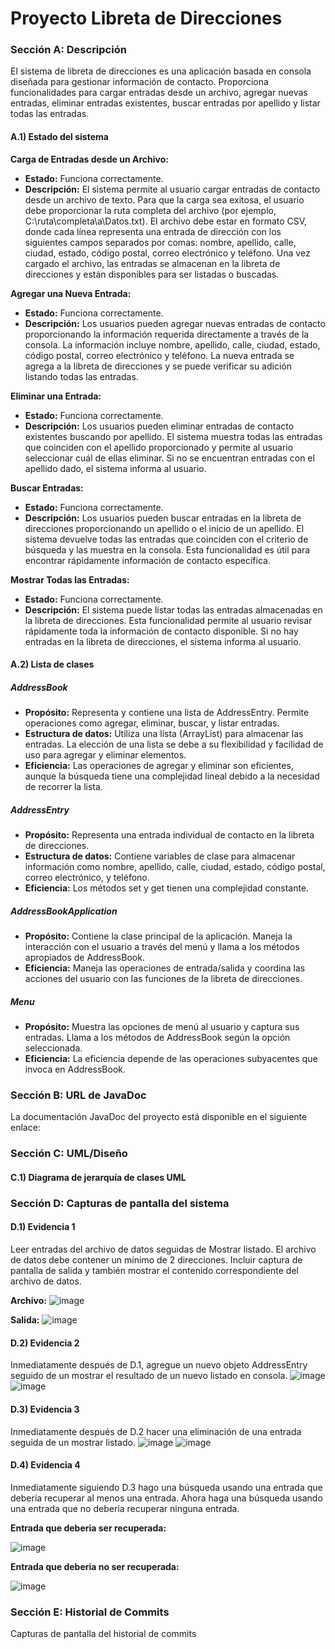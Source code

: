 # Proyecto Libreta de Direcciones

### Sección A: Descripción
El sistema de libreta de direcciones es una aplicación basada en consola diseñada para gestionar información de contacto. Proporciona funcionalidades para cargar entradas desde un archivo, agregar nuevas entradas, eliminar entradas existentes, buscar entradas por apellido y listar todas las entradas. 


#### A.1) Estado del sistema
**Carga de Entradas desde un Archivo:**
- **Estado:** Funciona correctamente.
- **Descripción:** El sistema permite al usuario cargar entradas de contacto desde un archivo de texto. Para que la carga sea exitosa, el usuario debe proporcionar la ruta completa del archivo (por ejemplo, C:\ruta\completa\a\Datos.txt). El archivo debe estar en formato CSV, donde cada línea representa una entrada de dirección con los siguientes campos separados por comas: nombre, apellido, calle, ciudad, estado, código postal, correo electrónico y teléfono. Una vez cargado el archivo, las entradas se almacenan en la libreta de direcciones y están disponibles para ser listadas o buscadas.

**Agregar una Nueva Entrada:**
- **Estado:** Funciona correctamente.
- **Descripción:** Los usuarios pueden agregar nuevas entradas de contacto proporcionando la información requerida directamente a través de la consola. La información incluye nombre, apellido, calle, ciudad, estado, código postal, correo electrónico y teléfono. La nueva entrada se agrega a la libreta de direcciones y se puede verificar su adición listando todas las entradas.

**Eliminar una Entrada:**
- **Estado:** Funciona correctamente.
- **Descripción:** Los usuarios pueden eliminar entradas de contacto existentes buscando por apellido. El sistema muestra todas las entradas que coinciden con el apellido proporcionado y permite al usuario seleccionar cuál de ellas eliminar. Si no se encuentran entradas con el apellido dado, el sistema informa al usuario.

**Buscar Entradas:**
- **Estado:** Funciona correctamente.
- **Descripción:** Los usuarios pueden buscar entradas en la libreta de direcciones proporcionando un apellido o el inicio de un apellido. El sistema devuelve todas las entradas que coinciden con el criterio de búsqueda y las muestra en la consola. Esta funcionalidad es útil para encontrar rápidamente información de contacto específica.

**Mostrar Todas las Entradas:**
- **Estado:** Funciona correctamente.
- **Descripción:** El sistema puede listar todas las entradas almacenadas en la libreta de direcciones. Esta funcionalidad permite al usuario revisar rápidamente toda la información de contacto disponible. Si no hay entradas en la libreta de direcciones, el sistema informa al usuario.

#### A.2) Lista de clases
##### AddressBook
- **Propósito:** Representa y contiene una lista de AddressEntry. Permite operaciones como agregar, eliminar, buscar, y listar entradas.
- **Estructura de datos:** Utiliza una lista (ArrayList) para almacenar las entradas. La elección de una lista se debe a su flexibilidad y facilidad de uso para agregar y eliminar elementos.
- **Eficiencia:** Las operaciones de agregar y eliminar son eficientes, aunque la búsqueda tiene una complejidad lineal debido a la necesidad de recorrer la lista.

##### AddressEntry
- **Propósito:** Representa una entrada individual de contacto en la libreta de direcciones.
- **Estructura de datos:** Contiene variables de clase para almacenar información como nombre, apellido, calle, ciudad, estado, código postal, correo electrónico, y teléfono.
- **Eficiencia:** Los métodos set y get tienen una complejidad constante.

##### AddressBookApplication
- **Propósito:** Contiene la clase principal de la aplicación. Maneja la interacción con el usuario a través del menú y llama a los métodos apropiados de AddressBook.
- **Eficiencia:** Maneja las operaciones de entrada/salida y coordina las acciones del usuario con las funciones de la libreta de direcciones.

##### Menu
- **Propósito:** Muestra las opciones de menú al usuario y captura sus entradas. Llama a los métodos de AddressBook según la opción seleccionada.
- **Eficiencia:** La eficiencia depende de las operaciones subyacentes que invoca en AddressBook.

### Sección B: URL de JavaDoc
La documentación JavaDoc del proyecto está disponible en el siguiente enlace:

### Sección C: UML/Diseño
#### C.1) Diagrama de jerarquía de clases UML


### Sección D: Capturas de pantalla del sistema
#### D.1) Evidencia 1
Leer entradas del archivo de datos seguidas de Mostrar listado. El archivo de datos debe contener un mínimo de 2 direcciones. Incluir captura de pantalla de salida y también mostrar el contenido correspondiente del archivo de datos.

**Archivo:**
![image](https://github.com/josephaven/Avenda-o_LibretaDirecciones./assets/153795069/e71d7d9b-8ac3-453d-8afb-9af66d7ec402)

**Salida:**
![image](https://github.com/josephaven/Avenda-o_LibretaDirecciones./assets/153795069/e7aba8c1-066e-4751-9878-69a377677fcf)

#### D.2) Evidencia 2
Inmediatamente después de D.1, agregue un nuevo objeto AddressEntry seguido de un mostrar el resultado de un nuevo listado en consola.
![image](https://github.com/josephaven/Avenda-o_LibretaDirecciones./assets/153795069/11b6dcf8-5484-46bc-95bd-667b304dfed8)
![image](https://github.com/josephaven/Avenda-o_LibretaDirecciones./assets/153795069/49b69ce7-6265-4318-9778-b9cd42474c05)



#### D.3) Evidencia 3
Inmediatamente después de D.2 hacer una eliminación de una entrada seguida de un mostrar listado.
![image](https://github.com/josephaven/Avenda-o_LibretaDirecciones./assets/153795069/ef47017e-5635-4060-a176-5db33ae96393)
![image](https://github.com/josephaven/Avenda-o_LibretaDirecciones./assets/153795069/baecfb4c-8eb1-4fa3-947f-c97965a6ff29)


#### D.4) Evidencia 4
Inmediatamente siguiendo D.3 hago una búsqueda usando una entrada que debería recuperar al menos una entrada. Ahora haga una búsqueda usando una entrada que no debería recuperar ninguna entrada.

**Entrada que deberia ser recuperada:**

![image](https://github.com/josephaven/Avenda-o_LibretaDirecciones./assets/153795069/bd178503-943e-4571-918e-bb70f65f5640)


**Entrada que deberia no ser recuperada:**

![image](https://github.com/josephaven/Avenda-o_LibretaDirecciones./assets/153795069/2c63feaf-0f43-46a3-b914-745a5f924249)


### Sección E: Historial de Commits
Capturas de pantalla del historial de commits
